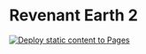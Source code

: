 # Revenant Earth 2
[![Deploy static content to Pages](https://github.com/Mylapqn/revenant-earth-2/actions/workflows/pages.yml/badge.svg)](https://github.com/Mylapqn/revenant-earth-2/actions/workflows/pages.yml)
